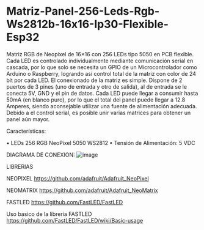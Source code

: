 # Matriz-Panel-256-Leds-Rgb-Ws2812b-16x16-Ip30-Flexible-Esp32

Matriz RGB de Neopixel de 16×16 con 256 LEDs tipo 5050 en PCB flexible. Cada LED es controlado individualmente mediante comunicación serial en cascada, por lo que solo se necesita un GPIO de un Microcontrolador como Arduino o Raspberry, logrando así control total de la matriz con color de 24 bit por cada LED. El conexionado de la matriz es simple. Dispone de 2 puertos de 3 pines (uno de entrada y otro de salida), al de entrada se le conecta 5V, GND y el pin de datos. Cada LED puede llegar a consumir hasta 50mA (en blanco puro), por lo que el total del panel puede llegar a 12.8 Amperes, siendo aconsejable utilizar una fuente de alimentación adecuada. Debido a el control serial, es posible unir varias matrices para obtener un panel aún mayor.

Características:

• LEDs 256 RGB NeoPixel 5050 WS2812
• Tensión de Alimentación: 5 VDC

DIAGRAMA DE CONEXION:
![image](https://github.com/KLYCKIT/Matriz-Panel-256-Leds-Rgb-Ws2812b-16x16-Ip30-Flexible-Esp32/assets/83427440/6713c102-07e4-4fcf-a1a2-4cd32f6c8d6b)

LIBRERIAS

NEOPIXEL
https://github.com/adafruit/Adafruit_NeoPixel

NEOMATRIX
https://github.com/adafruit/Adafruit_NeoMatrix

FASTLED
https://github.com/FastLED/FastLED

Uso basico de la libreria FASTLED
https://github.com/FastLED/FastLED/wiki/Basic-usage
